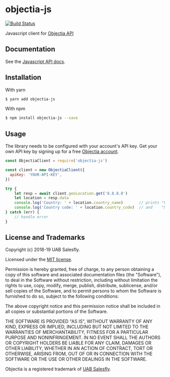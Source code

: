 # objectia-js
[![Build Status](https://travis-ci.org/objectia/objectia-js.svg?branch=master)](https://travis-ci.org/objectia/objectia-js) 
<!-- [![codecov](https://codecov.io/gh/objectia/objectia-js/branch/master/graph/badge.svg)](https://codecov.io/gh/objectia/objectia-js) -->

Javascript client for [Objectia API](https://objectia.com)

 
## Documentation

See the [Javascript API docs](https://docs.objectia.com/guide/javascript.html).


## Installation

With yarn

```bash
$ yarn add objectia-js
```    

With npm

```bash
$ npm install objectia-js --save 
```    


## Usage

The library needs to be configured with your account's API key. Get your own API key by signing up for a free [Objectia account](https://objectia.com).

```javascript
const ObjectiaClient = require('objectia-js')

const client = new ObjectiaClient({
  apiKey: 'YOUR-API-KEY',
})

try {
    let resp = await client.geoLocation.get('8.8.8.8')
    let location = resp.data
    console.log('Country: ' + location.country_name)       // prints "United States"
    console.log('Country code: ' + location.country_code)  // and    "US"
} catch (err) {
    // handle error
}
```


## License and Trademarks

Copyright (c) 2018-19 UAB Salesfly.

Licensed under the [MIT license](https://en.wikipedia.org/wiki/MIT_License). 

Permission is hereby granted, free of charge, to any person obtaining a copy
of this software and associated documentation files (the "Software"), to deal
in the Software without restriction, including without limitation the rights
to use, copy, modify, merge, publish, distribute, sublicense, and/or sell
copies of the Software, and to permit persons to whom the Software is
furnished to do so, subject to the following conditions:

The above copyright notice and this permission notice shall be included in all
copies or substantial portions of the Software.

THE SOFTWARE IS PROVIDED "AS IS", WITHOUT WARRANTY OF ANY KIND, EXPRESS OR
IMPLIED, INCLUDING BUT NOT LIMITED TO THE WARRANTIES OF MERCHANTABILITY,
FITNESS FOR A PARTICULAR PURPOSE AND NONINFRINGEMENT. IN NO EVENT SHALL THE
AUTHORS OR COPYRIGHT HOLDERS BE LIABLE FOR ANY CLAIM, DAMAGES OR OTHER
LIABILITY, WHETHER IN AN ACTION OF CONTRACT, TORT OR OTHERWISE, ARISING FROM,
OUT OF OR IN CONNECTION WITH THE SOFTWARE OR THE USE OR OTHER DEALINGS IN THE
SOFTWARE.

Objectia is a registered trademark of [UAB Salesfly](https://www.salesfly.com). 